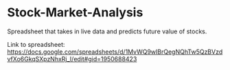 # Stock-Market-Analysis
Spreadsheet that takes in live data and predicts future value of stocks.

Link to spreadsheet: https://docs.google.com/spreadsheets/d/1MvWQ9wIBrQegNQhTw5QzBVzdvfXo6GkqSXpzNhxRj_I/edit#gid=1950688423
